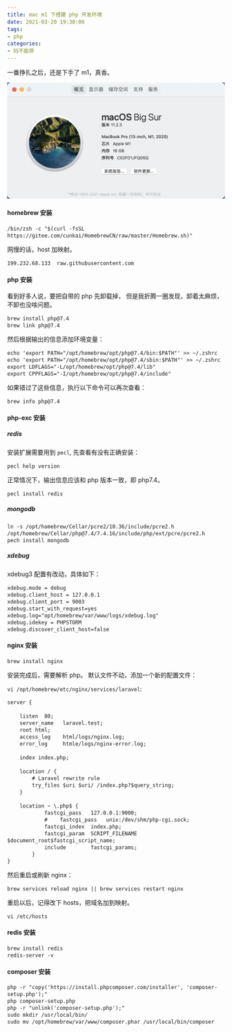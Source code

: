 ```yaml
---
title: mac m1 下搭建 php 开发环境
date: 2021-03-20 19:30:00
tags:
- php
categories:
- 码不能停
---
```


一番挣扎之后，还是下手了 m1，真香。

![macos](/images/macos.png)

<!-- more -->

#### homebrew 安装

```shell
/bin/zsh -c "$(curl -fsSL https://gitee.com/cunkai/HomebrewCN/raw/master/Homebrew.sh)"
```

网慢的话，host 加映射。

```hosts
199.232.68.133  raw.githubusercontent.com
```

#### php 安装

看到好多人说，要把自带的 php 先卸载掉， 但是我折腾一圈发现，卸着太麻烦，不卸也没啥问题。

```shell
brew install php@7.4
brew link php@7.4
```

然后根据输出的信息添加环境变量：
```shell
echo 'export PATH="/opt/homebrew/opt/php@7.4/bin:$PATH"' >> ~/.zshrc
echo 'export PATH="/opt/homebrew/opt/php@7.4/sbin:$PATH"' >> ~/.zshrc
export LDFLAGS="-L/opt/homebrew/opt/php@7.4/lib"
export CPPFLAGS="-I/opt/homebrew/opt/php@7.4/include"
```

如果错过了这些信息，执行以下命令可以再次查看：

```shell
brew info php@7.4
```

#### php-exc 安装

##### redis
安装扩展需要用到 `pecl`, 先查看有没有正确安装：
```
pecl help version
```

正常情况下，输出信息应该和 php 版本一致，即 php7.4。


```shell
pecl install redis
```

##### mongodb
```
ln -s /opt/homebrew/Cellar/pcre2/10.36/include/pcre2.h /opt/homebrew/Cellar/php@7.4/7.4.16/include/php/ext/pcre/pcre2.h
pech install mongodb
```

##### xdebug

xdebug3 配置有改动，具体如下：
```shell
xdebug.mode = debug
xdebug.client_host = 127.0.0.1
xdebug.client_port = 9003
xdebug.start_with_request=yes
xdebug.log="opt/homebrew/var/www/logs/xdebug.log"
xdebug.idekey = PHPSTORM
xdebug.discover_client_host=false
```

#### nginx 安装

```shell
brew install nginx
```

安装完成后，需要解析 php。
默认文件不动，添加一个新的配置文件：

`vi /opt/homebrew/etc/nginx/services/laravel`:

```vi
server {

    listen  80;
    server_name   laravel.test;
    root html;
    access_log    html/logs/nginx.log;
    error_log     htmle/logs/nginx-error.log;

    index index.php;

    location / {
        # Laravel rewrite rule
        try_files $uri $uri/ /index.php?$query_string;
    }

    location ~ \.php$ {
            fastcgi_pass   127.0.0.1:9000;
            #    fastcgi_pass   unix:/dev/shm/php-cgi.sock;
            fastcgi_index  index.php;
            fastcgi_param  SCRIPT_FILENAME  $document_root$fastcgi_script_name;
            include        fastcgi_params;
        }
}

```

然后重启或刷新 nginx：

```shell
brew services reload nginx || brew services restart nginx
```

重启以后，记得改下 hosts，把域名加到映射。

```shell
vi /etc/hosts
```

#### redis 安装
```shell
brew install redis
redis-server -v
```

#### composer 安装
```shell
php -r "copy('https://install.phpcomposer.com/installer', 'composer-setup.php');"
php composer-setup.php
php -r "unlink('composer-setup.php');"
sudo mkdir /usr/local/bin/
sudo mv /opt/homebrew/var/www/composer.phar /usr/local/bin/composer
```
